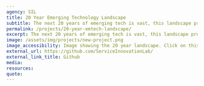 ```yaml
---
agency: SIL
title: 20 Year Emerging Technology Landscape
subtitle: The next 20 years of emerging tech is vast, this landscape provides you with a visualisation of what to expect in the future.
permalink: /projects/20-year-emtech-landscape/
excerpt: The next 20 years of emerging tech is vast, this landscape provides you with a visualisation of what to expect in the future.
image: /assets/img/projects/new-project.png
image_accessibility: Image showing the 20 year landscape. Click on this to view the blogpost and a detailed view of the landscape.
external_url: https://github.com/ServiceInnovationLab/
external_link_title: Github
media:
resources:
quote:
---
```

